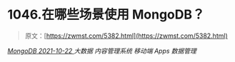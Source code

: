 <!--yml
category: 未分类
date: 0001-01-01 00:00:00
--->

# 1046.在哪些场景使用 MongoDB？

> 原文：[https://zwmst.com/5382.html](https://zwmst.com/5382.html)

   [ *MongoDB* ](https://zwmst.com/mongodb)*[ <time datetime="2021-10-23T02:01:20+08:00"> 2021-10-22 </time> ](https://zwmst.com/5382.html)  大数据
内容管理系统
移动端 Apps
数据管理*